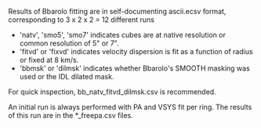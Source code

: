 Results of Bbarolo fitting are in self-documenting ascii.ecsv format, corresponding to 3 x 2 x 2 = 12 different runs

* 'natv', 'smo5', 'smo7' indicates cubes are at native resolution or common resolution of 5" or 7".
* 'fitvd' or 'fixvd' indicates velocity dispersion is fit as a function of radius or fixed at 8 km/s.
* 'bbmsk' or 'dilmsk' indicates whether Bbarolo's SMOOTH masking was used or the IDL dilated mask.

For quick inspection, bb_natv_fitvd_dilmsk.csv is recommended.

An initial run is always performed with PA and VSYS fit per ring.  The results of this run are in the *_freepa.csv files.
